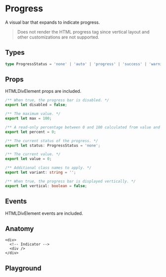 <script>
    import Playground from './ProgressPlayground.svelte';
</script>

# Progress

A visual bar that expands to indicate progress.

> Does not render the HTML progress tag since vertical layout and other customizations are not supported.

## Types

```ts
type ProgressStatus = 'none' | 'auto' | 'progress' | 'success' | 'warning' | 'danger';
```

## Props

HTMLDivElement props are included.

```ts
/** When true, the progress bar is disabled. */
export let disabled = false;

/** The maximum value. */
export let max = 100;

/** A read-only percentage between 0 and 100 calculated from value and max. */
export let percent = 0;

/** The current status of the progress. */
export let status: ProgressStatus = 'none';

/** The current value. */
export let value = 0;

/** Additional class names to apply. */
export let variant: string = '';

/** When true, the progress bar is displayed vertically. */
export let vertical: boolean = false;
```

## Events

HTMLDivElement events are included.

## Anatomy

```svelte
<div>
  <!-- Indicator -->
  <div />
</div>
```

## Playground

<Playground />
